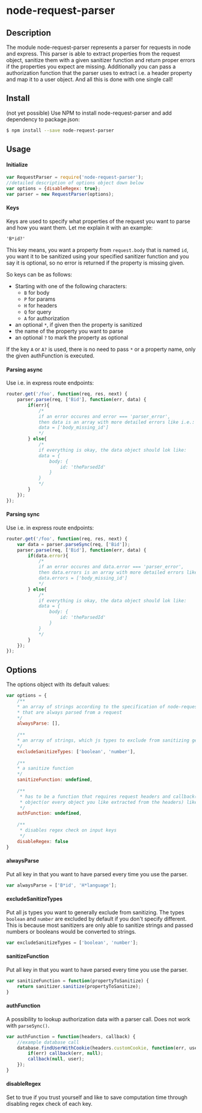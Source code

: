 # node-request-parser

## Description
The module node-request-parser represents a parser for requests in node and express.
This parser is able to extract properties from the request object, sanitize them with
a given sanitizer function and return proper errors if the properties you expect are missing.
Additionally you can pass a authorization function that the parser uses to extract i.e.
a header property and map it to a user object. And all this is done with one single call!

## Install
(not yet possible) Use NPM to install node-request-parser and add dependency to package.json:
```bash
$ npm install --save node-request-parser
```

## Usage
#### Initialize
```js
var RequestParser = require('node-request-parser');
//detailed description of options object down below
var options = {disableRegex: true};
var parser = new RequestParser(options);
```

#### Keys
Keys are used to specify what properties of the request you want to parse and how you want them.
Let me explain it with an example:

`'B*id?'`

This key means, you want a property from `request.body` that is named `id`, you want it to be
sanitized using your specified sanitizer function and you say it is optional, so no error is
returned if the property is missing given.

So keys can be as follows:
* Starting with one of the following characters:
    * `B` for body
    * `P` for params
    * `H` for headers
    * `Q` for query
    * `A` for authorization
* an optional `*`, if given then the property is sanitized
* the name of the property you want to parse
* an optional `?` to mark the property as optional

If the key `A` or `A?` is used, there is no need to pass
`*` or a property name, only the given authFunction is executed.

#### Parsing async
Use i.e. in express route endpoints:
```js
router.get('/foo', function(req, res, next) {
    parser.parse(req, ['Bid'], function(err, data) {
        if(err){
            /*
            if an error occures and error === 'parser_error',
            then data is an array with more detailed errors like i.e.:
            data = ['body_missing_id']
            */
        } else{
            /*
            if everything is okay, the data object should lok like:
            data = {
                body: {
                    id: 'theParsedId'
                }
            }
            */
        }
    });
});
```

#### Parsing sync
Use i.e. in express route endpoints:
```js
router.get('/foo', function(req, res, next) {
    var data = parser.parseSync(req, ['Bid']);
    parser.parse(req, ['Bid'], function(err, data) {
        if(data.error){
            /*
            if an error occures and data.error === 'parser_error',
            then data.errors is an array with more detailed errors like i.e.:
            data.errors = ['body_missing_id']
            */
        } else{
            /*
            if everything is okay, the data object should lok like:
            data = {
                body: {
                    id: 'theParsedId'
                }
            }
            */
        }
    });
});
```

## Options
The options object with its default values:
```js
var options = {
    /**
    * an array of strings according to the specification of node-request-parser,
    * that are always parsed from a request
    */
    alwaysParse: [],
    
    /**
    * an array of strings, which js types to exclude from sanitizing generally
    */
    excludeSanitizeTypes: ['boolean', 'number'],
    
    /**
    * a sanitize function
    */
    sanitizeFunction: undefined,
    
    /**
     * has to be a function that requires request headers and callback(err, user) and then returns user
     * object(or every object you like extracted from the headers) like getUserFromRequest(headers, callback)
     */
    authFunction: undefined,
    
    /**
     * disables regex check on input keys
     */
    disableRegex: false
}
```

#### alwaysParse
Put all key in that you want to have parsed every time you use the parser.
```js
var alwaysParse = ['B*id', 'H*language'];
```

#### excludeSanitizeTypes
Put all js types you want to generally exclude from sanitizing.
The types `boolean` and `number` are excluded by default if
you don't specify different. This is because most sanitizers
are only able to sanitize strings and passed numbers or
booleans would be converted to strings.
```js
var excludeSanitizeTypes = ['boolean', 'number'];
```

#### sanitizeFunction
Put all key in that you want to have parsed every time you use the parser.
```js
var sanitizeFunction = function(propertyToSanitize) {
    return sanitizer.sanitize(propertyToSanitize);
}
```

#### authFunction
A possibility to lookup authorization data with a
parser call. Does not work with `parseSync()`.
```js
var authFunction = function(headers, callback) {
    //example database call
    database.findUserWithCookie(headers.customCookie, function(err, user) {
        if(err) callback(err, null);
        callback(null, user);
    });
}
```

#### disableRegex
Set to true if you trust yourself and like to save
computation time through disabling regex check of each key.